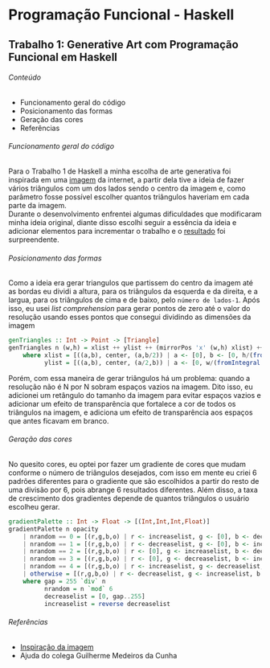 # Programação Funcional - Haskell
## Trabalho 1: Generative Art com Programação Funcional em Haskell
###### Conteúdo
- Funcionamento geral do código
- Posicionamento das formas
- Geração das cores
- Referências
###### Funcionamento geral do código
Para o Trabalho 1 de Haskell a minha escolha de arte generativa foi inspirada em uma 
[imagem](http://3.bp.blogspot.com/-TQ0gi_ajUSk/VWodsH3vRiI/AAAAAAAAAEU/d4vBMI0gY9w/s1600/20110511153010.jpg)
da internet, a partir dela tive a ideia de fazer vários triângulos com um dos lados sendo o centro da imagem e,
como parâmetro fosse possível escolher quantos triângulos haveriam em cada parte da imagem.  
Durante o desenvolvimento enfrentei algumas dificuldades que modificaram minha ideia original, 
diante disso escolhi seguir a essência da ideia e adicionar elementos para incrementar o trabalho e o 
[resultado](fig.svg) foi surpreendente.
###### Posicionamento das formas
Como a ideia era gerar triangulos que partissem do centro da imagem até as bordas eu dividi a altura, 
para os triângulos da esquerda e da direita, e a largua, para os triângulos de cima e de baixo, pelo `número de lados-1`.
Após isso, eu usei *list comprehension* para gerar pontos de zero até o valor do resolução usando 
esses pontos que consegui dividindo as dimensões da imagem
```haskell
genTriangles :: Int -> Point -> [Triangle]
genTriangles n (w,h) = xlist ++ ylist ++ (mirrorPos 'x' (w,h) xlist) ++ (mirrorPos 'y' (w,h) ylist)
    where xlist = [((a,b), center, (a,b/2)) | a <- [0], b <- [0, h/(fromIntegral (n-1)).. h - h/(fromIntegral (n-1))], center <- [(w/2, h/2)]]
          ylist = [((a,b), center, (a/2,b)) | a <- [0, w/(fromIntegral (n-1)).. w - w/(fromIntegral (n-1))], b <- [0], center <- [(w/2, h/2)]]
```
Porém, com essa maneira de gerar triângulos há um problema: quando a resolução não é N por N sobram espaços vazios na imagem.
Dito isso, eu adicionei um retângulo do tamanho da imagem para evitar espaços vazios e adicionar um efeito de transparência que
fortalece a cor de todos os triângulos na imagem, e adiciona um efeito de transparência aos espaços que antes ficavam em branco.
###### Geração das cores
No quesito cores, eu optei por fazer um gradiente de cores que mudam conforme o número de triângulos desejados, com isso em mente
eu criei 6 padrões diferentes para o gradiente que são escolhidos a partir do resto de uma divisão por 6, pois abrange 6 resultados diferentes.
Além disso, a taxa de crescimento dos gradientes depende de quantos triângulos o usuário escolheu gerar.
```haskell
gradientPalette :: Int -> Float -> [(Int,Int,Int,Float)]
gradientPalette n opacity
    | nrandom == 0 = [(r,g,b,o) | r <- increaselist, g <- [0], b <- decreaselist, o <- [opacity]]
    | nrandom == 1 = [(r,g,b,o) | r <- decreaselist, g <- [0], b <- increaselist, o <- [opacity]]
    | nrandom == 2 = [(r,g,b,o) | r <- [0], g <- increaselist, b <- decreaselist, o <- [opacity]]
    | nrandom == 3 = [(r,g,b,o) | r <- [0], g <- decreaselist, b <- increaselist, o <- [opacity]]
    | nrandom == 4 = [(r,g,b,o) | r <- increaselist, g <- decreaselist, b <- [0], o <- [opacity]]
    | otherwise = [(r,g,b,o) | r <- decreaselist, g <- increaselist, b <- [0], o <- [opacity]]
    where gap = 255 `div` n
          nrandom = n `mod` 6
          decreaselist = [0, gap..255]
          increaselist = reverse decreaselist
```
###### Referências
- [Inspiração da imagem](http://pedagogiavivanarede.blogspot.com/2015/05/arte-abstrata-geometrica.html)
- Ajuda do colega Guilherme Medeiros da Cunha
